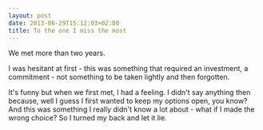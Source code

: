 ```yaml
---
layout: post
date: 2013-06-29T15:12:03+02:00
title: To the one I miss the most
---
```


We met more than two years.

I was hesitant at first - this was something that required an investment, a commitment - not something to be taken lightly and then forgotten.

It's funny but when we first met, I had a feeling. I didn't say anything then because, well I guess I first wanted to keep my options open, you know? And this was something I really didn't know a lot about - what if I made the wrong choice? So I turned my back and let it lie.